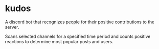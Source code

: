 # kudos
A discord bot that recognizes people for their positive contributions to the server.

Scans selected channels for a specified time period and counts positive reactions to determine most popular posts and users.
